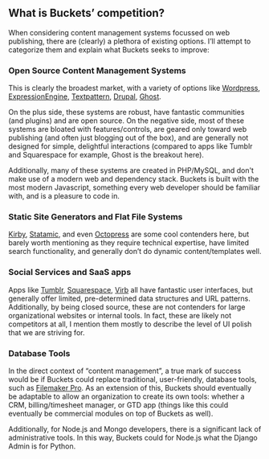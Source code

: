 ## What is Buckets’ competition?

When considering content management systems focussed on web publishing, there are (clearly) a plethora of existing options. I’ll attempt to categorize them and explain what Buckets seeks to improve:

### Open Source Content Management Systems

This is clearly the broadest market, with a variety of options like [Wordpress](http://wordpress.org), [ExpressionEngine](http://ellislab.com/expressionengine), [Textpattern](http://textpattern.com), [Drupal](https://drupal.org), [Ghost](https://ghost.org).

On the plus side, these systems are robust, have fantastic communities (and plugins) and are open source. On the negative side, most of these systems are bloated with features/controls, are geared only toward web publishing (and often just blogging out of the box), and are generally not designed for simple, delightful interactions (compared to apps like Tumblr and Squarespace for example, Ghost is the breakout here).

Additionally, many of these systems are created in PHP/MySQL, and don't make use of a modern web and dependency stack. Buckets is built with the most modern Javascript, something every web developer should be familiar with, and is a pleasure to code in.


### Static Site Generators and Flat File Systems

[Kirby](http://getkirby.com), [Statamic](http://statamic.com), and even [Octopress](http://octopress.org) are some cool contenders here, but barely worth mentioning as they require technical expertise, have limited search functionality, and generally don’t do dynamic content/templates well.

### Social Services and SaaS apps

Apps like [Tumblr](http://www.tumblr.com), [Squarespace](http://squarespace.com), [Virb](http://virb.com) all have fantastic user interfaces, but generally offer limited, pre-determined data structures and URL patterns. Additionally, by being closed source, these are not contenders for large organizational websites or internal tools. In fact, these are likely not competitors at all, I mention them mostly to describe the level of UI polish that we are striving for.

### Database Tools

In the direct context of “content management”, a true mark of success would be if Buckets could replace traditional, user-friendly, database tools, such as [Filemaker Pro](http://www.filemaker.com). As an extension of this, Buckets should eventually be adaptable to allow an organization to create its own tools: whether a CRM, billing/timesheet manager, or GTD app (things like this could eventually be commercial modules on top of Buckets as well).

Additionally, for Node.js and Mongo developers, there is a significant lack of administrative tools. In this way, Buckets could for Node.js what the Django Admin is for Python.